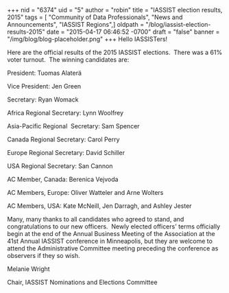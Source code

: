 +++
nid = "6374"
uid = "5"
author = "robin"
title = "IASSIST election results, 2015"
tags = [ "Community of Data Professionals", "News and Announcements", "IASSIST Regions",]
oldpath = "/blog/iassist-election-results-2015"
date = "2015-04-17 06:46:52 -0700"
draft = "false"
banner = "/img/blog/blog-placeholder.png"
+++
Hello IASSISTers!

Here are the official results of the 2015 IASSIST elections.  There was
a 61% voter turnout.  The winning candidates are:

President: Tuomas Alaterä

Vice President: Jen Green

Secretary: Ryan Womack

Africa Regional Secretary: Lynn Woolfrey

Asia-Pacific Regional  Secretary: Sam Spencer

Canada Regional Secretary: Carol Perry

Europe Regional Secretary: David Schiller

USA Regional Secretary: San Cannon

AC Member, Canada: Berenica Vejvoda

AC Members, Europe: Oliver Watteler and Arne Wolters

AC Members, USA: Kate McNeill, Jen Darragh, and Ashley Jester

Many, many thanks to all candidates who agreed to stand, and
congratulations to our new officers.  Newly elected officers' terms
officially begin at the end of the Annual Business Meeting of the
Association at the 41st Annual IASSIST conference in Minneapolis, but
they are welcome to attend the Administrative Committee meeting
preceding the conference as observers if they so wish.

Melanie Wright

Chair, IASSIST Nominations and Elections Committee
